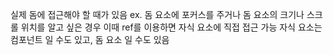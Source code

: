 실제 돔에 접근해야 할 때가 있음
ex. 돔 요소에 포커스를 주거나 돔 요소의 크기나 스크롤 위치를 알고 싶은 경우
이때 ref를 이용하면 자식 요소에 직접 접근 가능
자식 요소는 컴포넌트 일 수도 있고, 돔 요소 일 수도 있음
